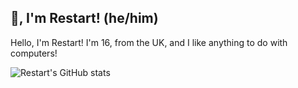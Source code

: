 ## 👋, I'm Restart! (he/him)
Hello, I'm Restart! I'm 16, from the UK, and I like anything to do with computers!

![Restart's GitHub stats](https://github-readme-stats.vercel.app/api?username=RestartB&show_icons=true&theme=transparent)
<!--
**RestartB/RestartB** is a ✨ _special_ ✨ repository because its `README.md` (this file) appears on your GitHub profile.

Here are some ideas to get you started:

- 🔭 I’m currently working on ...
- 🌱 I’m currently learning ...
- 👯 I’m looking to collaborate on ...
- 🤔 I’m looking for help with ...
- 💬 Ask me about ...
- 📫 How to reach me: ...
- 😄 Pronouns: ...
- ⚡ Fun fact: ...
-->
